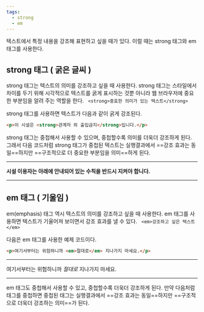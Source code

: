 ```yaml
---
tags:
  - strong
  - em
---
```

텍스트에서 특정 내용을 강조해 표현하고 싶을 때가 있다. 이럴 때는 strong 태그와 em 태그를 사용한다.

## strong 태그 ( 굵은 글씨 )
strong 태그는 텍스트의 의미를 강조하고 싶을 때 사용한다. strong 태그는 스타일에서 차이를 두기 위해 시각적으로 텍스트를 굵게 표시하는 것뿐 아니라 웹 브라우저에 중요한 부분임을 알려 주는 역할을 한다.
` <strong>중효한 의미가 있는 텍스트</strong>`

strong 태그를 사용하면 텍스트가 다음과 같이 굵게 강조된다.
```HTML
<p>이 시설은 <strong>관계자 외 출입금지</strong>입니다.</p>
```

strong 태그는 중첩해서 사용할 수 있으며, 중첩할수록 의미를 더욱더 강조하게 된다. 그래서 다음 코드처럼 strong 태그가 중첩된 텍스트는 실행결과에서 ==강조 효과는 동일==하지만 ==구조적으로 더 중요한 부분임을 의미==하게 된다.

---

<p><strong>시설 이용자는 <strong>아래에 안내되어 있는 수칙</strong>을 반드시 지켜야 합니다.</strong></p>

---



## em 태그 ( 기울임 )

em(emphasis) 태그 역시 텍스트의 의미를 강조하고 싶을 때 사용한다. em 태그를 사용하면 텍스트가 기울어져 보이면서 강조 효과를 낼 수 있다.
` <em>강조하고 싶은 텍스트</em>`

다음은 em 태그를 사용한 예제 코드이다.
```HTML
<p>여기서부터는 위험하니까 <em>절대로</em> 지나가지 마세요.</p>
```

---

<p>여기서부터는 위험하니까 <em>절대로</em> 지나가지 마세요.</p>

---
em 태그도 중첩해서 사용할 수 있고, 중첩할수록 더욱더 강조하게 된다. 만약 다음처럼 태그를 중첩하면 중첩된 태그는 실행결과에서 ==강조 효과는 동일==하지만 ==구조적으로 더욱더 강조하는 의미==가 된다.
